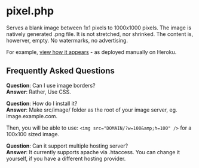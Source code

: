# pixel.php

Serves a blank image between 1x1 pixels to 1000x1000 pixels. The image is natively generated .png file.
It is not stretched, nor shrinked. The content is, howerver, empty. No watermarks, no advertising.

For example, [view how it appears](https://transparent-images.herokuapp.com/) - as deployed manually on Heroku.

## Frequently Asked Questions

**Question**: Can I use image borders?<br/>
**Answer**: Rather, Use CSS.

**Question**: How do I install it?<br/>
**Answer**: Make src/image/ folder as the root of your image server, eg. image.example.com.

Then, you will be able to use: `<img src="DOMAIN/?w=100&amp;h=100" />` for a 100x100 sized image.

**Question**: Can it support multiple hosting server?<br/>
**Answer**: It currently supports apache via .htaccess. You can change it yourself, if you have a different hosting provider.
